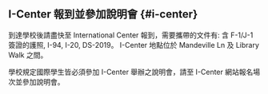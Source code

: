 ## I-Center 報到並參加說明會 {#i-center}

到達學校後請盡快至 International Center 報到，需要攜帶的文件有: 含 F-1/J-1 簽證的護照, I-94, I-20, DS-2019。 I-Center 地點位於 Mandeville Ln 及 Library Walk 之間。

學校規定國際學生皆必須參加 I-Center 舉辦之說明會，請至 I-Center 網站報名場次並參加說明會。